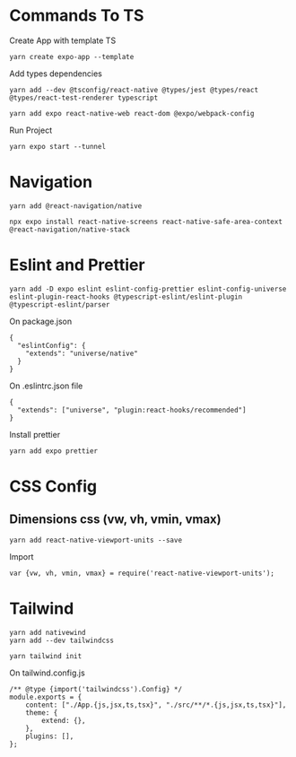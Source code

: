 # Commands To TS

Create App with template TS 
```
yarn create expo-app --template 
```

Add types dependencies
```
yarn add --dev @tsconfig/react-native @types/jest @types/react @types/react-test-renderer typescript
```
```
yarn add expo react-native-web react-dom @expo/webpack-config
```

Run Project
```
yarn expo start --tunnel
```

# Navigation
```
yarn add @react-navigation/native
```
```
npx expo install react-native-screens react-native-safe-area-context @react-navigation/native-stack
```

# Eslint and Prettier

```
yarn add -D expo eslint eslint-config-prettier eslint-config-universe eslint-plugin-react-hooks @typescript-eslint/eslint-plugin @typescript-eslint/parser
```

On package.json
```
{
  "eslintConfig": {
    "extends": "universe/native"
  }
}
```

On .eslintrc.json file
```
{
  "extends": ["universe", "plugin:react-hooks/recommended"]
}
```

Install prettier
```
yarn add expo prettier
```

# CSS Config

## Dimensions css (vw, vh, vmin, vmax)
```
yarn add react-native-viewport-units --save
```

Import
```
var {vw, vh, vmin, vmax} = require('react-native-viewport-units');
```

# Tailwind
```
yarn add nativewind
yarn add --dev tailwindcss
```

```
yarn tailwind init
```

On tailwind.config.js
```
/** @type {import('tailwindcss').Config} */
module.exports = {
    content: ["./App.{js,jsx,ts,tsx}", "./src/**/*.{js,jsx,ts,tsx}"],
    theme: {
        extend: {},
    },
    plugins: [],
};
```

